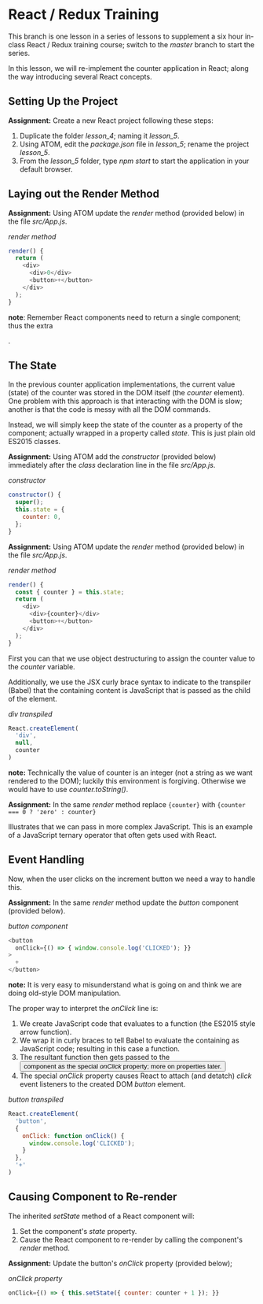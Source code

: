 # React / Redux Training

This branch is one lesson in a series of lessons to supplement a six hour
in-class React / Redux training course; switch to the *master* branch
to start the series.

In this lesson, we will re-implement the counter application in React;
along the way introducing several React concepts.

## Setting Up the Project

**Assignment:** Create a new React project following these steps:

1. Duplicate the folder *lesson_4*; naming it *lesson_5*.
2. Using ATOM, edit the *package.json* file in *lesson_5*; rename the
project *lesson_5*.
3. From the *lesson_5* folder, type *npm start* to start the application
in your default browser.

## Laying out the Render Method

**Assignment:** Using ATOM update the *render* method (provided below) in
the file *src/App.js*.

*render method*
```js
render() {
  return (
    <div>
      <div>0</div>
      <button>+</button>
    </div>
  );
}
```

**note**: Remember React components need to return a single component;
thus the extra *<div>*.

## The State

In the previous counter application implementations, the current value
(state) of the counter was stored in the DOM itself (the *counter* element).
One problem with this approach is that interacting with the DOM is slow;
another is that the code is messy with all the DOM commands.

Instead, we will simply keep the state of the counter as a property of the
component; actually wrapped in a property called *state*. This is just
plain old ES2015 classes.

**Assignment:** Using ATOM add the *constructor* (provided below)
immediately after the *class* declaration line in the file *src/App.js*.

*constructor*
```js
constructor() {
  super();
  this.state = {
    counter: 0,
  };
}
```

**Assignment:** Using ATOM update the *render* method (provided below) in
the file *src/App.js*.

*render method*
```js
render() {
  const { counter } = this.state;
  return (
    <div>
      <div>{counter}</div>
      <button>+</button>
    </div>
  );
}
```

First you can that we use object destructuring to assign the counter value
to the *counter* variable.

Additionally, we use the JSX curly brace syntax to indicate to the
transpiler (Babel) that the containing content is JavaScript that is
passed as the child of the element.

*div transpiled*
```js
React.createElement(
  'div',
  null,
  counter
)
```

**note:** Technically the value of counter is an integer (not a string
as we want rendered to the DOM); luckily this environment is forgiving.
Otherwise we would have to use *counter.toString()*.

**Assignment:** In the same *render* method replace `{counter}`
with `{counter === 0 ? 'zero' : counter}`

Illustrates that we can pass in more complex JavaScript. This is an example
of a JavaScript ternary operator that often gets used with React.

## Event Handling

Now, when the user clicks on the increment button we need a way to
handle this.

**Assignment:** In the same *render* method update the *button*
component (provided below).

*button component*
```js
<button
  onClick={() => { window.console.log('CLICKED'); }}
>
  +
</button>
```

**note:** It is very easy to misunderstand what is going on and
think we are doing old-style DOM manipulation.

The proper way to interpret the *onClick* line is:

1. We create JavaScript code that evaluates to a function (the ES2015 style
arrow function).
2. We wrap it in curly braces to tell Babel to evaluate the containing
as JavaScript code; resulting in this case a function.
3. The resultant function then gets passed to the *<button>* component
as the special *onClick* property; more on properties later.
4. The special *onClick* property causes React to attach (and detatch)
*click* event listeners to the created DOM *button* element.

*button transpiled*
```js
React.createElement(
  'button',
  {
    onClick: function onClick() {
      window.console.log('CLICKED');
    }
  },
  '+'
)
```

## Causing Component to Re-render

The inherited *setState* method of a React component will:

1. Set the component's *state* property.
2. Cause the React component to re-render by calling the component's
*render* method.

**Assignment:** Update the button's *onClick* property (provided below);

*onClick property*
```js
onClick={() => { this.setState({ counter: counter + 1 }); }}
```
